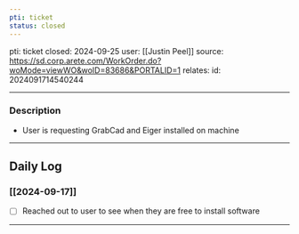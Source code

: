 ```yaml
---
pti: ticket
status: closed
---
```

pti: ticket 
closed: 2024-09-25
user: [[Justin Peel]]
source: https://sd.corp.arete.com/WorkOrder.do?woMode=viewWO&woID=83686&PORTALID=1
relates: 
id: 2024091714540244

---
### Description
- User is requesting GrabCad and Eiger installed on machine
---
## Daily Log
### [[2024-09-17]]
- [ ] Reached out to user to see when they are free to install software
---




